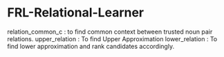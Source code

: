 # FRL-Relational-Learner


relation_common_c : to find common context between trusted noun pair relations.
upper_relation : To find Upper Approximation 
lower_relation : To find lower approximation and rank candidates accordingly.
